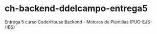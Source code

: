 # ch-backend-ddelcampo-entrega5
Entrega 5 curso CoderHouse Backend - Motores de Plantillas (PUG-EJS-HBS)
